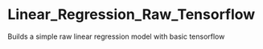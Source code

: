 # Linear_Regression_Raw_Tensorflow
Builds a simple raw linear regression model with basic tensorflow
